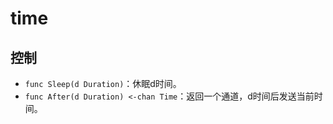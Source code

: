 # time

## 控制

- `func Sleep(d Duration)`：休眠d时间。
- `func After(d Duration) <-chan Time`：返回一个通道，d时间后发送当前时间。

